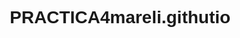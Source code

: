 # PRACTICA4mareli.githutio
<!DOCTYPE html>
<html lang="es">
<head>
    <meta charset="UTF-8">
    <meta name="viewport" content="width=device-width, initial-scale=1.0">
    <title>Mi Página Web</title>
    <style>
        /* Estilos CSS */
        * {
            margin: 0;
            padding: 0;
            box-sizing: border-box;
            font-family: 'Arial', sans-serif;
        }
        
        body {
            line-height: 1.6;
            color: #333;
            background-color: #f4f4f4;
        }
        
        header {
            background: #35424a;
            color: #fff;
            padding: 20px 0;
            text-align: center;
        }
        
        nav {
            background: #e8491d;
            padding: 10px;
        }
        
        nav ul {
            display: flex;
            justify-content: center;
            list-style: none;
        }
        
        nav ul li {
            margin: 0 15px;
        }
        
        nav ul li a {
            color: white;
            text-decoration: none;
            font-weight: bold;
        }
        
        .container {
            width: 80%;
            margin: auto;
            padding: 20px;
        }
        
        section {
            padding: 20px 0;
            margin: 20px 0;
            background: white;
            border-radius: 5px;
            box-shadow: 0 2px 5px rgba(0,0,0,0.1);
        }
        
        footer {
            background: #35424a;
            color: white;
            text-align: center;
            padding: 20px;
            margin-top: 20px;
        }
        
        @media (max-width: 768px) {
            nav ul {
                flex-direction: column;
                align-items: center;
            }
            
            nav ul li {
                margin: 5px 0;
            }
            
            .container {
                width: 95%;
            }
        }
    </style>
</head>
<body>
    <header>
        <h1>investigacion sobre el maquillaje</h1>
        <p>Un sitio creado con HTML y CSS</p>
    </header>
    
    <nav>
        <ul>
            <li><a href="#inicio">Inicio</a></li>
            <li><a href="#servicios">Servicios</a></li>
            <li><a href="#nosotros">Nosotros</a></li>
            <li><a href="#contacto">Contacto</a></li>
        </ul>
    </nav>
    
    <div class="container">
        <section id="inicio">
            <h2>Inicio</h2>
            <p>Esta es la sección de inicio de mi página web. Aquí puedes colocar contenido introductorio.</p>
        </section>
        
        <section id="servicios">
            <h2>Nuestros Servicios</h2>
            <p>Descripción de los servicios que ofrecemos.</p>
            <ul>
                <li>Servicio 1</li>
                <li>Servicio 2</li>
                <li>Servicio 3</li>
            </ul>
        </section>
        
        <section id="nosotros">
            <h2>Sobre Nosotros</h2>
            <p>Información sobre nuestra empresa o equipo.</p>
        </section>
        
        <section id="contacto">
            <h2>Contacto</h2>
            <form>
                <div>
                    <label for="nombre">Nombre:</label>
                    <input type="text" id="nombre" name="nombre">
                </div>
                <div>
                    <label for="email">Email:</label>
                    <input type="email" id="email" name="email">
                </div>
                <div>
                    <label for="mensaje">Mensaje:</label>
                    <textarea id="mensaje" name="mensaje"></textarea>
                </div>
                <button type="submit">Enviar</button>
            </form>
        </section>
    </div>
    
    <footer>
        <p>&copy; 2023 Mi Página Web. Todos los derechos reservados.</p>
    </footer>
</body>
</html>
